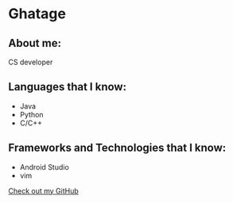 # Ghatage

## About me:

CS developer


## Languages that I know:

- Java
- Python
- C/C++

## Frameworks and Technologies that I know:

- Android Studio
- vim


[Check out my GitHub](https://github.com/Ghatage)
